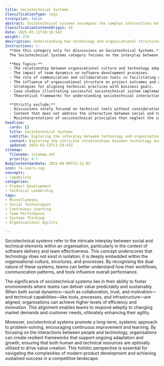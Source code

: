```yaml
---
title: Sociotechnical Systems
ClassificationType: tags
trustpilot: false
abstract: Sociotechnical systems encompass the complex interactions between social and technical components within an organisation, particularly relevant to software delivery and team performance. This concept highlights that technology is not an isolated entity; rather, it is intricately linked to the organisational culture, structures, and processes. Understanding this duality allows teams to recognise how their workflows, communication styles, and tools impact overall effectiveness. The importance of sociotechnical systems lies in their capacity to create environments where teams can deliver value in a predictable and sustainable manner. When social factors—such as collaboration, trust, and motivation—are harmonised with technical capabilities, including tools and processes, organisations can enhance efficiency and foster innovation. This alignment equips teams to swiftly adapt to evolving market demands and customer expectations, thereby improving agility. Furthermore, sociotechnical systems advocate for a long-term, systemic approach to problem-solving, promoting continuous improvement and learning. By concentrating on the interplay between human and technological elements, organisations can establish resilient frameworks that facilitate ongoing adaptation and growth, ensuring optimal utilisation of both human and technical resources to drive value creation. This comprehensive perspective is crucial for navigating the complexities of contemporary product development and achieving sustained success in a competitive environment.
ClassificationContentOrigin: AI
date: 2025-02-11T10:16:54Z
weight: 270
description: Understanding how technology and organisational structures interact to shape software delivery and team effectiveness.
Instructions: |-
  **Use this category only for discussions on Sociotechnical Systems.**  
  The Sociotechnical Systems category focuses on the interplay between technology and organisational structures, examining how these elements collectively influence software delivery and team effectiveness. This category aims to explore the integration of social and technical aspects within organisations to enhance performance and adaptability.

  **Key Topics:**
  - The relationship between organisational culture and technology adoption.
  - The impact of team dynamics on software development processes.
  - The role of communication and collaboration tools in facilitating effective teamwork.
  - The influence of organisational structure on project outcomes and delivery speed.
  - Strategies for aligning technical practices with business goals.
  - Case studies illustrating successful sociotechnical system implementations.
  - Theoretical frameworks for understanding sociotechnical interactions, such as the Cynefin Framework.

  **Strictly exclude:**
  - Discussions solely focused on technical tools without consideration of their organisational context.
  - Content that does not address the interaction between social and technical systems.
  - Misinterpretations of sociotechnical principles that neglect the importance of both elements in software delivery.
headline:
  cards: []
  title: Sociotechnical Systems
  subtitle: Exploring the interplay between technology and organisational dynamics to enhance software delivery and team performance.
  content: Exploring the intricate relationships between technology and organisational frameworks, this classification delves into practices that enhance software delivery and team dynamics. Topics include workflow optimisation, team collaboration, performance metrics, and the impact of organisational culture on technology adoption and innovation.
  updated: 2025-02-13T11:58:42Z
sitemap:
  filename: sitemap.xml
  priority: 0.7
BodyContentGenDate: 2025-04-09T13:12:02
icon: fa-users-cog
concepts:
- Capability
categories:
- Product Development
- Technical Leadership
tags:
- Miscellaneous
- Social Technologies
- Continuous Learning
- Team Performance
- Systems Thinking
- Organisational Agility

---
```

Sociotechnical systems refer to the intricate interplay between social and technical elements within an organisation, particularly in the context of software delivery and team effectiveness. This concept underscores that technology does not exist in isolation; it is deeply embedded within the organisational culture, structures, and processes. By recognising the dual nature of these systems, teams can better understand how their workflows, communication patterns, and tools influence overall performance.

The significance of sociotechnical systems lies in their ability to foster environments where teams can deliver value predictably and sustainably. When both social dynamics—such as collaboration, trust, and motivation—and technical capabilities—like tools, processes, and infrastructure—are aligned, organisations can achieve higher levels of efficiency and innovation. This alignment enables teams to respond adeptly to changing market demands and customer needs, ultimately enhancing their agility.

Moreover, sociotechnical systems promote a long-term, systemic approach to problem-solving, encouraging continuous improvement and learning. By focusing on the interactions between people and technology, organisations can create resilient frameworks that support ongoing adaptation and growth, ensuring that both human and technical resources are optimally utilised to drive value creation. This holistic perspective is essential for navigating the complexities of modern product development and achieving sustained success in a competitive landscape.
